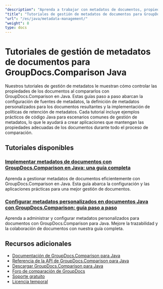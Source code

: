 ```yaml
---
"description": "Aprenda a trabajar con metadatos de documentos, propiedades y configuración de metadatos en resultados de comparación con GroupDocs.Comparison para Java."
"title": "Tutoriales de gestión de metadatos de documentos para GroupDocs.Comparison Java"
"url": "/es/java/metadata-management/"
"weight": 8
type: docs
---
```

# Tutoriales de gestión de metadatos de documentos para GroupDocs.Comparison Java

Nuestros tutoriales de gestión de metadatos le muestran cómo controlar las propiedades de los documentos al compararlos con GroupDocs.Comparison en Java. Estas guías paso a paso abarcan la configuración de fuentes de metadatos, la definición de metadatos personalizados para los documentos resultantes y la implementación de políticas de retención de metadatos. Cada tutorial incluye ejemplos prácticos de código Java para escenarios comunes de gestión de metadatos, lo que le ayudará a crear aplicaciones que mantengan las propiedades adecuadas de los documentos durante todo el proceso de comparación.

## Tutoriales disponibles

### [Implementar metadatos de documentos con GroupDocs.Comparison en Java: una guía completa](./implement-metadata-groupdocs-comparison-java-guide/)
Aprenda a gestionar metadatos de documentos eficientemente con GroupDocs.Comparison en Java. Esta guía abarca la configuración y las aplicaciones prácticas para una mejor gestión de documentos.

### [Configurar metadatos personalizados en documentos Java con GroupDocs.Comparison: guía paso a paso](./groupdocs-comparison-java-custom-metadata-guide/)
Aprenda a administrar y configurar metadatos personalizados para documentos con GroupDocs.Comparison para Java. Mejore la trazabilidad y la colaboración de documentos con nuestra guía completa.

## Recursos adicionales

- [Documentación de GroupDocs.Comparison para Java](https://docs.groupdocs.com/comparison/java/)
- [Referencia de la API de GroupDocs.Comparison para Java](https://reference.groupdocs.com/comparison/java/)
- [Descargar GroupDocs.Comparison para Java](https://releases.groupdocs.com/comparison/java/)
- [Foro de comparación de GroupDocs](https://forum.groupdocs.com/c/comparison)
- [Soporte gratuito](https://forum.groupdocs.com/)
- [Licencia temporal](https://purchase.groupdocs.com/temporary-license/)